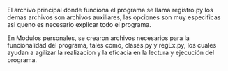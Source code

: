El archivo principal donde funciona el programa se llama registro.py los demas archivos son archivos 
auxiliares, las opciones son muy especificas asi queno es necesario explicar todo el programa.

En Modulos personales, se crearon archivos necesarios para la funcionalidad del programa, tales como, clases.py
y regEx.py, los cuales ayudan a agilizar la realizacion y la eficacia en la lectura y ejecución del programa.
